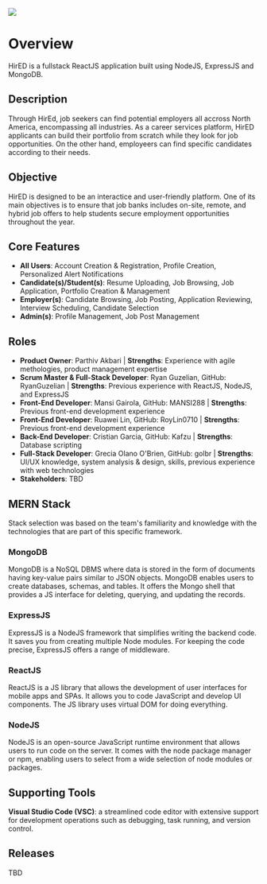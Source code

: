 ![](https://github.com/RyanGuzelian/Alpha_team_soen341project2023/blob/SPRINT_1/wiki/Banner%20-%201280%20%C3%97%20640.png)
# Overview
HirED is a fullstack ReactJS application built using NodeJS, ExpressJS and MongoDB.

## Description
Through HirEd, job seekers can find potential employers all accross North America, encompassing all industries. As a career services platform, HirED applicants can build their portfolio from scratch while they look for job opportunities. On the other hand, employeers can find specific candidates according to their needs. 

## Objective
HirED is designed to be an interactice and user-friendly platform. One of its main objectives is to ensure that job banks includes on-site, remote, and hybrid job offers to help students secure employment opportunities throughout the year.

## Core Features
- **All Users**: Account Creation & Registration, Profile Creation, Personalized Alert Notifications
- **Candidate(s)/Student(s)**: Resume Uploading, Job Browsing, Job Application, Portfolio Creation & Management 
- **Employer(s)**: Candidate Browsing, Job Posting, Application Reviewing, Interview Scheduling, Candidate Selection 
- **Admin(s)**: Profile Management, Job Post Management

## Roles
- **Product Owner**: Parthiv Akbari | **Strengths**: Experience with agile methologies, product management expertise 
- **Scrum Master & Full-Stack Developer**: Ryan Guzelian, GitHub: RyanGuzelian | **Strengths**: Previous experience with ReactJS, NodeJS, and ExpressJS
- **Front-End Developer**: Mansi Gairola, GitHub: MANSI288 | **Strengths**: Previous front-end development experience 
- **Front-End Developer**: Ruawei Lin, GitHub: RoyLin0710 | **Strengths**: Previous front-end development experience 
- **Back-End Developer**: Cristian Garcia, GitHub: Kafzu | **Strengths**: Database scripting
- **Full-Stack Developer**: Grecia Olano O'Brien, GitHub: golbr | **Strengths**: UI/UX knowledge, system analysis & design, skills, previous experience with web technologies 
- **Stakeholders**: TBD

## MERN Stack
Stack selection was based on the team's familiarity and knowledge with the technologies that are part of this specific framework.

### MongoDB
MongoDB is a NoSQL DBMS where data is stored in the form of documents having key-value pairs similar to JSON objects. MongoDB enables users to create databases, schemas, and tables. It offers the Mongo shell that provides a JS interface for deleting, querying, and updating the records.

### ExpressJS
ExpressJS is a NodeJS framework that simplifies writing the backend code. It saves you from creating multiple Node modules. For keeping the code precise, ExpressJS offers a range of middleware.

### ReactJS
ReactJS is a JS library that allows the development of user interfaces for mobile apps and SPAs. It allows you to code JavaScript and develop UI components. The JS library uses virtual DOM for doing everything.

### NodeJS
NodeJS is an open-source JavaScript runtime environment that allows users to run code on the server. It comes with the node package manager or npm, enabling users to select from a wide selection of node modules or packages.

## Supporting Tools
**Visual Studio Code (VSC)**: a streamlined code editor with extensive support for development operations such as debugging, task running, and version control.

## Releases
TBD

